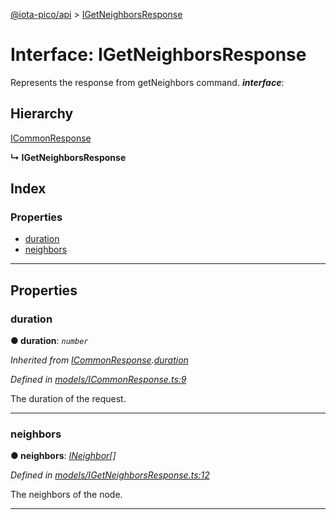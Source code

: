 [@iota-pico/api](../README.md) > [IGetNeighborsResponse](../interfaces/igetneighborsresponse.md)

# Interface: IGetNeighborsResponse

Represents the response from getNeighbors command.
*__interface__*: 

## Hierarchy

 [ICommonResponse](icommonresponse.md)

**↳ IGetNeighborsResponse**

## Index

### Properties

* [duration](igetneighborsresponse.md#duration)
* [neighbors](igetneighborsresponse.md#neighbors)

---

## Properties

<a id="duration"></a>

###  duration

**●  duration**:  *`number`* 

*Inherited from [ICommonResponse](icommonresponse.md).[duration](icommonresponse.md#duration)*

*Defined in [models/ICommonResponse.ts:9](https://github.com/iota-pico/api/blob/242aedb/src/models/ICommonResponse.ts#L9)*

The duration of the request.

___

<a id="neighbors"></a>

###  neighbors

**●  neighbors**:  *[INeighbor](ineighbor.md)[]* 

*Defined in [models/IGetNeighborsResponse.ts:12](https://github.com/iota-pico/api/blob/242aedb/src/models/IGetNeighborsResponse.ts#L12)*

The neighbors of the node.

___

